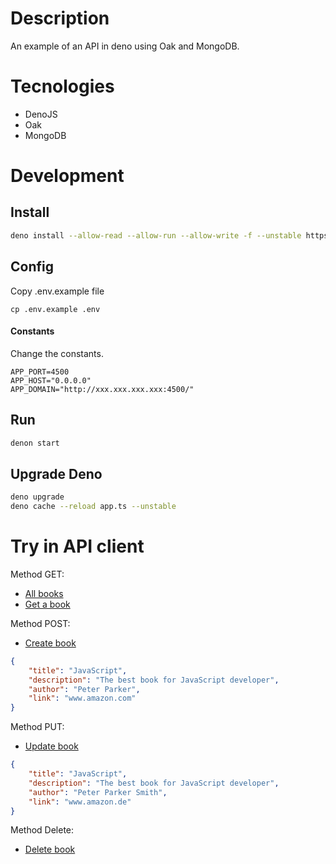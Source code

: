 # Description

An example of an API in deno using Oak and MongoDB.

# Tecnologies

- DenoJS
- Oak
- MongoDB

# Development

## Install

```bash
deno install --allow-read --allow-run --allow-write -f --unstable https://deno.land/x/denon/denon.ts
```

## Config

Copy .env.example file

```
cp .env.example .env
```

#### Constants

Change the constants.

```
APP_PORT=4500
APP_HOST="0.0.0.0"
APP_DOMAIN="http://xxx.xxx.xxx.xxx:4500/"
```

## Run

```bash
denon start
```

## Upgrade Deno

```bash
deno upgrade
deno cache --reload app.ts --unstable
```

# Try in API client

Method GET:

- [All books](http://localhost:4500/api/book)
- [Get a book](http://localhost:4500/api/book/id)

Method POST:

- [Create book](http://localhost:4500/api/book)
```json
{
    "title": "JavaScript",
    "description": "The best book for JavaScript developer",
    "author": "Peter Parker",
    "link": "www.amazon.com"
}
```

Method PUT:

- [Update book](http://localhost:4500/api/book/id)
```json
{
    "title": "JavaScript",
    "description": "The best book for JavaScript developer",
    "author": "Peter Parker Smith",
    "link": "www.amazon.de"
}
```

Method Delete:

- [Delete book](http://localhost:4500/api/book/id)
